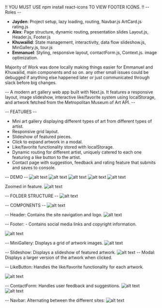 !! YOU MUST USE npm install react-icons TO VIEW FOOTER ICONS. !!
-- Roles --
- **Jayden**: Project setup, lazy loading,  routing, Navbar.js ArtCard.js rating.js
- **Alex**: Page structure, dynamic routing, presentation slides Layout.js, Header.js, Footer.js
- **Khuwailid**: State management, interactivity, data flow slideshow.js, MinGallery.js, tour.js
- **Emmanuel**: Styling, responsive layout, contactForm.js, Context.js. image optimization.

Majority of Work was done locally making things easier for Emmanuel and Khuwailid, main components and so on. any other small issues could be debugged if anything else happened later or just communicated through slack before big changes.

 -- A modern art gallery web app built with Next.js. It features a responsive layout, image slideshow, interactive like/favorite system using localStorage, and artwork fetched from the Metropolitan Museum of Art API. --

 -- FEATURES --

- Mini art gallery displaying different types of art from different types of artist.
- Responsive grid layout.
- Slideshow of featured pieces.
- Click to expand artwork in a modal.
- Like/favorite functionality stored with localStorage.
- Dynamic routing for different artist, uniquely catered to each one featuring a like button to the artist.
- Contact page with suggestion, feedback and rating feature that submits and saves to console.

-- DEMO --
![alt text](group_project/public/images/demo1.JPG)
![alt text](group_project/public/images/demo2.JPG)
![alt text](group_project/public/images/demo3.JPG)
![alt text](group_project/public/images/demo4.JPG)
![alt text](group_project/public/images/demo5.JPG)

Zoomed in feature.
![alt text](group_project/public/images/demo6.JPG)

-- FOLDER STRUCTURE --
![alt text](image.png)

-- COMPONENTS -- 
![alt text](image-1.png)

-- Header: Contains the site navigation and logo.
![alt text](image-2.png)

-- Footer: - Contains social media links and copyright information.

![alt text](image-3.png)

-- MiniGallery: Displays a grid of artwork images.
![alt text](image-4.png)

-- Slideshow: Displays a slideshow of featured artwork.
![alt text](image-5.png)
-- Modal: Displays a larger version of the artwork when clicked.

-- LikeButton: Handles the like/favorite functionality for each   artwork.

![alt text](image-6.png)

-- ContactForm: Handles user feedback and suggestions.
![alt text](image-7.png)
![alt text](image-8.png)

-- Navbar: Alternating between the different sites:
![alt text](image-9.png)